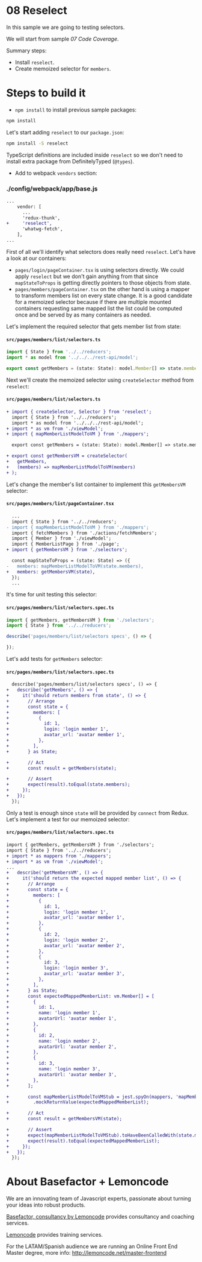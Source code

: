 # 08 Reselect

In this sample we are going to testing selectors.

We will start from sample _07 Code Coverage_.

Summary steps:
 - Install `reselect`.
 - Create memoized selector for `members`.

# Steps to build it

- `npm install` to install previous sample packages:

```bash
npm install
```

Let's start adding `reselect` to our `package.json`:

```bash
npm install -S reselect
```

TypeScript definitions are included inside `reselect` so we don't need to install extra package from DefinitelyTyped (`@types`).

- Add to webpack `vendors` section:

### ./config/webpack/app/base.js
```diff
...
    vendor: [
      ...
      'redux-thunk',
+     'reselect',
      'whatwg-fetch',
    ],
...
```

First of all we'll identify what selectors does really need `reselect`. Let's have a look at our containers:

- `pages/login/pageContainer.tsx` is using selectors directly. We could apply `reselect` but we don't gain anything from that since `mapStateToProps` is getting directly pointers to those objects from state.
- `pages/members/pageContainer.tsx` on the other hand is using a mapper to transform members list on every state change. It is a good candidate for a memoized selector because if there are multiple mounted containers requesting same mapped list the list could be computed once and be served by as many containers as needed.

Let's implement the required selector that gets member list from state:

#### `src/pages/members/list/selectors.ts`

```ts
import { State } from '../../reducers';
import * as model from '../../../rest-api/model';

export const getMembers = (state: State): model.Member[] => state.members;
```

Next we'll create the memoized selector using `createSelector` method from `reselect`:

#### `src/pages/members/list/selectors.ts`

```diff
+ import { createSelector, Selector } from 'reselect';
  import { State } from '../../reducers';
  import * as model from '../../../rest-api/model';
+ import * as vm from './viewModel';
+ import { mapMemberListModelToVM } from './mappers';

  export const getMembers = (state: State): model.Member[] => state.members;

+ export const getMembersVM = createSelector(
+   getMembers,
+   (members) => mapMemberListModelToVM(members)
+ );
```

Let's change the member's list container to implement this `getMembersVM` selector:

#### `src/pages/members/list/pageContainer.tsx`

```diff
  ...
  import { State } from '../../reducers';
- import { mapMemberListModelToVM } from './mappers';
  import { fetchMembers } from './actions/fetchMembers';
  import { Member } from './viewModel';
  import { MemberListPage } from './page';
+ import { getMembersVM } from './selectors';

  const mapStateToProps = (state: State) => ({
-   members: mapMemberListModelToVM(state.members),
+   members: getMembersVM(state),
  });
  ...
```

It's time for unit testing this selector:

#### `src/pages/members/list/selectors.spec.ts`

```ts
import { getMembers, getMembersVM } from './selectors';
import { State } from '../../reducers';

describe('pages/members/list/selectors specs', () => {

});
```

Let's add tests for `getMembers` selector:

#### `src/pages/members/list/selectors.spec.ts`

```diff
  describe('pages/members/list/selectors specs', () => {
+   describe('getMembers', () => {
+     it('should return members from state', () => {
+       // Arrange
+       const state = {
+         members: [
+           {
+             id: 1,
+             login: 'login member 1',
+             avatar_url: 'avatar member 1',
+           },
+         ],
+       } as State;

+       // Act
+       const result = getMembers(state);

+       // Assert
+       expect(result).toEqual(state.members);
+     });
+   });
  });
```

Only a test is enough since `state` will be provided by `connect` from Redux. Let's implement a test for our memoized selector:

#### `src/pages/members/list/selectors.spec.ts`

```diff
import { getMembers, getMembersVM } from './selectors';
import { State } from '../../reducers';
+ import * as mappers from './mappers';
+ import * as vm from './viewModel';
...
+   describe('getMembersVM', () => {
+     it('should return the expected mapped member list', () => {
+       // Arrange
+       const state = {
+         members: [
+           {
+             id: 1,
+             login: 'login member 1',
+             avatar_url: 'avatar member 1',
+           },
+           {
+             id: 2,
+             login: 'login member 2',
+             avatar_url: 'avatar member 2',
+           },
+           {
+             id: 3,
+             login: 'login member 3',
+             avatar_url: 'avatar member 3',
+           },
+         ],
+       } as State;
+       const expectedMappedMemberList: vm.Member[] = [
+         {
+           id: 1,
+           name: 'login member 1',
+           avatarUrl: 'avatar member 1',
+         },
+         {
+           id: 2,
+           name: 'login member 2',
+           avatarUrl: 'avatar member 2',
+         },
+         {
+           id: 3,
+           name: 'login member 3',
+           avatarUrl: 'avatar member 3',
+         },
+       ];

+       const mapMemberListModelToVMStub = jest.spyOn(mappers, 'mapMemberListModelToVM')
+         .mockReturnValue(expectedMappedMemberList);

+       // Act
+       const result = getMembersVM(state);

+       // Assert
+       expect(mapMemberListModelToVMStub).toHaveBeenCalledWith(state.members);
+       expect(result).toEqual(expectedMappedMemberList);
+     });
+   });
  });
```

# About Basefactor + Lemoncode

We are an innovating team of Javascript experts, passionate about turning your ideas into robust products.

[Basefactor, consultancy by Lemoncode](http://www.basefactor.com) provides consultancy and coaching services.

[Lemoncode](http://lemoncode.net/services/en/#en-home) provides training services.

For the LATAM/Spanish audience we are running an Online Front End Master degree, more info: http://lemoncode.net/master-frontend
